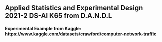 ## Applied Statistics and Experimental Design 2021-2 DS-AI K65 from D.A.N.D.L

#### Experimental Example from Kaggle: https://www.kaggle.com/datasets/crawford/computer-network-traffic


